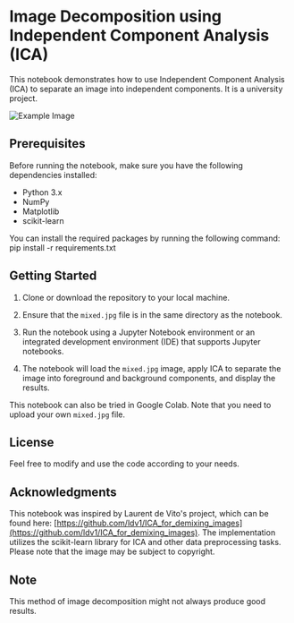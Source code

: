 # Image Decomposition using Independent Component Analysis (ICA)

This notebook demonstrates how to use Independent Component Analysis (ICA) to separate an image into independent components. It is a university project.

![Example Image](https://github.com/viktor436/Image-decomposition-using-ICA/assets/75243626/96373c69-5f31-4419-85d5-dd15a948c52c)

## Prerequisites

Before running the notebook, make sure you have the following dependencies installed:

- Python 3.x
- NumPy
- Matplotlib
- scikit-learn

You can install the required packages by running the following command:
pip install -r requirements.txt


## Getting Started

1. Clone or download the repository to your local machine.

2. Ensure that the `mixed.jpg` file is in the same directory as the notebook.

3. Run the notebook using a Jupyter Notebook environment or an integrated development environment (IDE) that supports Jupyter notebooks.

4. The notebook will load the `mixed.jpg` image, apply ICA to separate the image into foreground and background components, and display the results.

This notebook can also be tried in Google Colab. Note that you need to upload your own `mixed.jpg` file.

## License

Feel free to modify and use the code according to your needs.

## Acknowledgments

This notebook was inspired by Laurent de Vito's project, which can be found here: [https://github.com/ldv1/ICA_for_demixing_images](https://github.com/ldv1/ICA_for_demixing_images). The implementation utilizes the scikit-learn library for ICA and other data preprocessing tasks. Please note that the image may be subject to copyright.

## Note

This method of image decomposition might not always produce good results.
